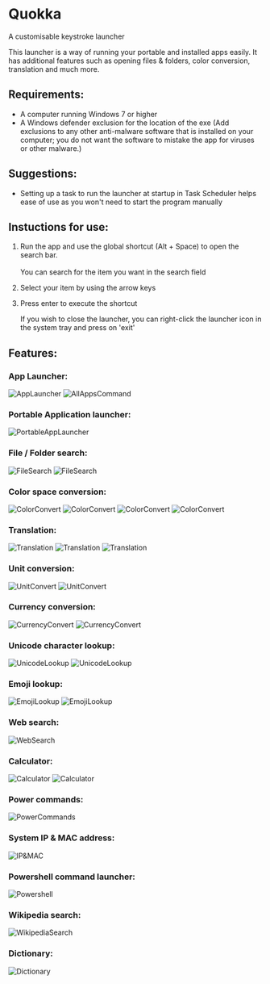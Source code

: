 # Quokka
A customisable keystroke launcher

This launcher is a way of running your portable and installed apps easily. It has additional features such as opening files & folders, color conversion, translation and much more.

## Requirements:
 - A computer running Windows 7 or higher
 - A Windows defender exclusion for the location of the exe (Add exclusions to any other anti-malware software that is installed on your computer; you do not want the software to mistake the app for viruses or other malware.)

## Suggestions:
 - Setting up a task to run the launcher at startup in Task Scheduler helps ease of use as you won't need to start the program manually

## Instuctions for use:
1. Run the app and use the global shortcut (Alt + Space) to open the search bar.<br><br>
    You can search for the item you want in the search field
2. Select your item by using the arrow keys
3. Press enter to execute the shortcut

    If you wish to close the launcher, you can right-click the launcher icon in the system tray and press on 'exit'

## Features:
### App Launcher:
![AppLauncher]()
![AllAppsCommand]()
<br>
### Portable Application launcher:
![PortableAppLauncher]()
<br>
### File / Folder search:
![FileSearch]()
![FileSearch]()
<br>
### Color space conversion:
![ColorConvert](https://raw.githubusercontent.com/Faeq-F/Quokka/main/docs/screenshots/colorHex.png)
![ColorConvert](https://raw.githubusercontent.com/Faeq-F/Quokka/main/docs/screenshots/colorRgb1.png)
![ColorConvert](https://raw.githubusercontent.com/Faeq-F/Quokka/main/docs/screenshots/colorRgb2.png)
![ColorConvert](https://raw.githubusercontent.com/Faeq-F/Quokka/main/docs/screenshots/colorRgb3.png)
<br>
### Translation:
![Translation](https://raw.githubusercontent.com/Faeq-F/Quokka/main/docs/screenshots/translate1.png)
![Translation]()
![Translation]()
<br>
### Unit conversion:
![UnitConvert](https://raw.githubusercontent.com/Faeq-F/Quokka/main/docs/screenshots/UnitConversion1.png)
![UnitConvert](https://raw.githubusercontent.com/Faeq-F/Quokka/main/docs/screenshots/unitConversion2.png)
<br>
### Currency conversion:
![CurrencyConvert](https://raw.githubusercontent.com/Faeq-F/Quokka/main/docs/screenshots/currency1.png)
![CurrencyConvert]()
<br>
### Unicode character lookup:
![UnicodeLookup](https://raw.githubusercontent.com/Faeq-F/Quokka/main/docs/screenshots/charTheta.png)
![UnicodeLookup](https://raw.githubusercontent.com/Faeq-F/Quokka/main/docs/screenshots/charAccent.png)
<br>
### Emoji lookup:
![EmojiLookup]()
![EmojiLookup]()
<br>
### Web search:
![WebSearch]()
<br>
### Calculator:
![Calculator](https://raw.githubusercontent.com/Faeq-F/Quokka/main/docs/screenshots/calc1.png)
![Calculator]()
<br>
### Power commands:
![PowerCommands]()
<br>
### System IP & MAC address:
![IP&MAC]()
<br>
### Powershell command launcher:
![Powershell]()
<br>
### Wikipedia search:
![WikipediaSearch]()
<br>
### Dictionary:
![Dictionary](https://raw.githubusercontent.com/Faeq-F/Quokka/main/docs/QuokkaPreview.png)

